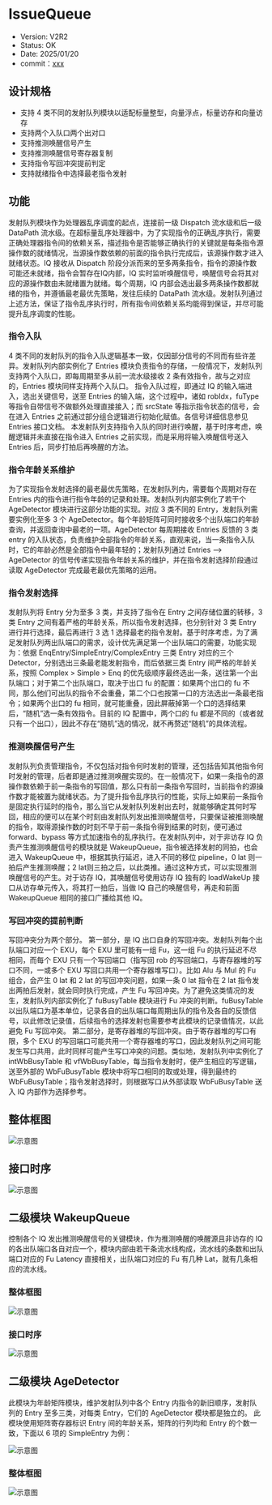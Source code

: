 # IssueQueue

- Version: V2R2
- Status: OK
- Date: 2025/01/20
- commit：[xxx](https://github.com/OpenXiangShan/XiangShan/tree/xxx)

## 设计规格

- 支持 4 类不同的发射队列模块以适配标量整型，向量浮点，标量访存和向量访存
- 支持两个入队口两个出对口
- 支持推测唤醒信号产生
- 支持推测唤醒信号寄存器复制
- 支持指令写回冲突提前判定
- 支持就绪指令中选择最老指令发射

## 功能

发射队列模块作为处理器乱序调度的起点，连接前一级 Dispatch 流水级和后一级 DataPath
流水级。在超标量乱序处理器中，为了实现指令的正确乱序执行，需要正确处理器指令间的依赖关系，描述指令是否能够正确执行的关键就是每条指令源操作数的就绪情况，当源操作数依赖的前面的指令执行完成后，该源操作数才进入就绪状态。IQ
接收从 Dispatch 阶段分派而来的至多两条指令，指令的源操作数可能还未就绪，指令会暂存在IQ内部，IQ
实时监听唤醒信号，唤醒信号会将其对应的源操作数由未就绪置为就绪。每个周期，IQ 内部会选出最多两条操作数都就绪的指令，并遵循最老最优先策略，发往后续的
DataPath 流水级。发射队列通过上述方法，保证了指令乱序执行时，所有指令间依赖关系均能得到保证，并尽可能提升乱序调度的性能。

### 指令入队

4 类不同的发射队列的指令入队逻辑基本一致，仅因部分信号的不同而有些许差异。发射队列内部实例化了 Entries
模块负责指令的存储，一般情况下，发射队列支持两个入队口，即每周期至多从前一流水级接收 2 条有效指令，故与之对应的，Entries 模块同样支持两个入队口。
指令入队过程，即通过 IQ 的输入端进入，选出关键信号，送至 Entries 的输入端，这个过程中，诸如 robIdx，fuType
等指令自带信号不做额外处理直接接入；而 srcState 等指示指令状态的信号，会在进入 Entries 之前通过部分组合逻辑进行初始化赋值。各信号详细信息参见
Entries 接口文档。 本发射队列支持指令入队的同时进行唤醒，基于时序考虑，唤醒逻辑并未直接在指令进入 Entries 之前实现，而是采用将输入唤醒信号送入
Entries 后，同步打拍后再唤醒的方法。

### 指令年龄关系维护

为了实现指令发射选择的最老最优先策略，在发射队列内，需要每个周期对存在 Entries 内的指令进行指令年龄的记录和处理。发射队列内部实例化了若干个
AgeDetector 模块进行这部分功能的实现。对应 3 类不同的 Entry，发射队列需要实例化至多 3 个
AgeDetector。每个年龄矩阵可同时接收多个出队端口的年龄查询，并返回查询中最老的一项。AgeDetector 每周期接收 Entries 反馈的 3 类
entry 的入队状态，负责维护全部指令的年龄关系，直观来说，当一条指令入队时，它的年龄必然是全部指令中最年轻的；发射队列通过 Entries -->
AgeDetector 的信号传递实现指令年龄关系的维护，并在指令发射选择阶段通过读取 AgeDetector 完成最老最优先策略的运用。

### 指令发射选择

发射队列将 Entry 分为至多 3 类，并支持了指令在 Entry 之间存储位置的转移，3 类 Entry
之间有着严格的年龄关系，所以指令发射选择，也分别针对 3 类 Entry 进行并行选择，最后再进行 3 选 1
选择最老的指令发射。基于时序考虑，为了满足发射队列两出队端口的需求，设计优先满足第一个出队端口的需要，功能实现为：依据
EnqEntry/SimpleEntry/ComplexEntry 三类 Entry 对应的三个 Detector，分别选出三条最老能发射指令，而后依据三类
Entry 间严格的年龄关系，按照 Complex > Simple > Enq 的优先级顺序最终选出一条，送往第一个出队端口；对于第二个出队端口，取决于出口
fu 的配置：如果两个出口的 fu 不同，那么他们可出队的指令不会重叠，第二个口也按第一口的方法选出一条最老指令；如果两个出口的 fu
相同，就可能重叠，因此屏蔽掉第一个口的选择结果后，“随机”选一条有效指令。目前的 IQ 配置中，两个口的 fu
都是不同的（或者就只有一个出口），因此不存在“随机”选的情况，就不再赘述“随机”的具体流程。

### 推测唤醒信号产生

发射队列负责管理指令，不仅包括对指令何时发射的管理，还包括告知其他指令何时发射的管理，后者即是通过推测唤醒实现的。在一般情况下，如果一条指令的源操作数依赖于前一条指令的写回值，那么只有前一条指令写回时，当前指令的源操作数才能被置为就绪状态。为了提升指令乱序执行的性能，实际上如果前一条指令是固定执行延时的指令，那么当它从发射队列发射出去时，就能够确定其何时写回，相应的便可以在某个时刻由发射队列发出推测唤醒信号，只要保证被推测唤醒的指令，取得源操作数的时刻不早于前一条指令得到结果的时刻，便可通过
forward、bypass 等方式加速指令的乱序执行。在发射队列中，对于非访存 IQ 负责产生推测唤醒信号的模块就是
WakeupQueue，指令被选择发射的同拍，也会进入 WakeupQueue 中，根据其执行延迟，进入不同的移位 pipeline，0 lat
则一拍后产生推测唤醒；2 lat则三拍之后，以此类推。通过这种方式，可以实现推测唤醒信号的产生。对于访存 IQ，其唤醒信号使用访存 IQ 独有的
loadWakeUp 接口从访存单元传入，将其打一拍后，当做 IQ 自己的唤醒信号，再走和前面 WakeupQueue 相同的接口广播给其他 IQ。

### 写回冲突的提前判断

写回冲突分为两个部分。 第一部分，是 IQ 出口自身的写回冲突。发射队列每个出队端口对应一个 EXU，每个 EXU 里可能有一组 Fu，这一组 Fu
的执行延迟不尽相同，而每个 EXU 只有一个写回端口（指写回 rob 的写回端口，与寄存器堆的写口不同，一或多个 EXU 写回口共用一个寄存器堆写口）。比如
Alu 与 Mul 的 Fu 组合，会产生 0 lat 和 2 lat 的写回冲突问题，如果一条 0 lat 指令在 2 lat
指令发出两拍后发射，就会同时执行完成，产生 Fu 写回冲突。为了避免这类情况的发生，发射队列内部实例化了 fuBusyTable 模块进行 Fu
冲突的判断。fuBusyTable
以出队端口为基本单位，记录各自的出队端口每周期出队的指令及各自的反馈信号，以此修改记录值，后续指令的选择发射也需要参考此模块的记录值情况，以此避免 Fu
写回冲突。 第二部分，是寄存器堆的写回冲突。由于寄存器堆的写口有限，多个 EXU
的写回端口可能共用一个寄存器堆的写口，因此发射队列之间可能发生写口共用，此时同样可能产生写口冲突的问题。类似地，发射队列中实例化了 intWbBusyTable
和 vfWbBusyTable，每当指令发射时，便产生相应的写逻辑，送至外部的 WbFuBusyTable 模块中将写口相同的取或处理，得到最终的
WbFuBusyTable；指令发射选择时，则根据写口从外部读取 WbFuBusyTable 送入 IQ 内部作为选择参考。

## 整体框图

![示意图](./figure/IssueQueue_top.svg)

## 接口时序

![示意图](./figure/IssueQueue_io.png)

## 二级模块 WakeupQueue

控制各个 IQ 发出推测唤醒信号的关键模块，作为推测唤醒的唤醒源且非访存的 IQ
的各出队端口各自对应一个，模块内部由若干条流水线构成，流水线的条数和出队端口对应的 Fu Latency 直接相关，出队端口对应的 Fu 有几种
Lat，就有几条相应的流水线。

### 整体框图

![示意图](./figure/IssueQueue_wakeupqueue.svg)

### 接口时序

![示意图](./figure/IssueQueue_wq_io.png)

## 二级模块 AgeDetector

此模块为年龄矩阵模块，维护发射队列中各个 Entry 内指令的新旧顺序，发射队列的 Entry 至多三类，对每类 Entry，它们的 AgeDetector
模块都是独立的。 此模块使用矩阵寄存器标识 Entry 间的年龄关系，矩阵的行列均和 Entry 的个数一致，下面以 6 项的 SimpleEntry 为例：

![示意图](./figure/IssueQueue_age.svg)

### 整体框图

![示意图](./figure/IssueQueue_age_top.svg)

